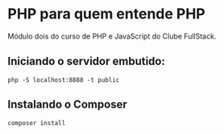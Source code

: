 # PHP para quem entende PHP

Módulo dois do curso de PHP e JavaScript do Clube FullStack.

## Iniciando o servidor embutido:

`php -S localhost:8888 -t public`

## Instalando o Composer

`composer install`


